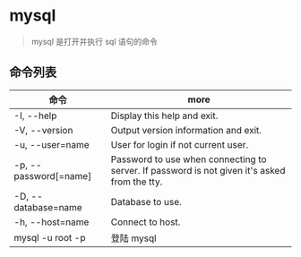 # mysql

> mysql 是打开并执行 sql 语句的命令

## 命令列表

| 命令                  | more                                                                                         |
| --------------------- | -------------------------------------------------------------------------------------------- |
| -I, --help            | Display this help and exit.                                                                  |
| -V, --version         | Output version information and exit.                                                         |
| -u, --user=name       | User for login if not current user.                                                          |
| -p, --password[=name] | Password to use when connecting to server. If password is not given it's asked from the tty. |
| -D, --database=name   | Database to use.                                                                             |
| -h, --host=name       | Connect to host.                                                                             |
| mysql -u root -p      | 登陆 mysql                                                                                   |
